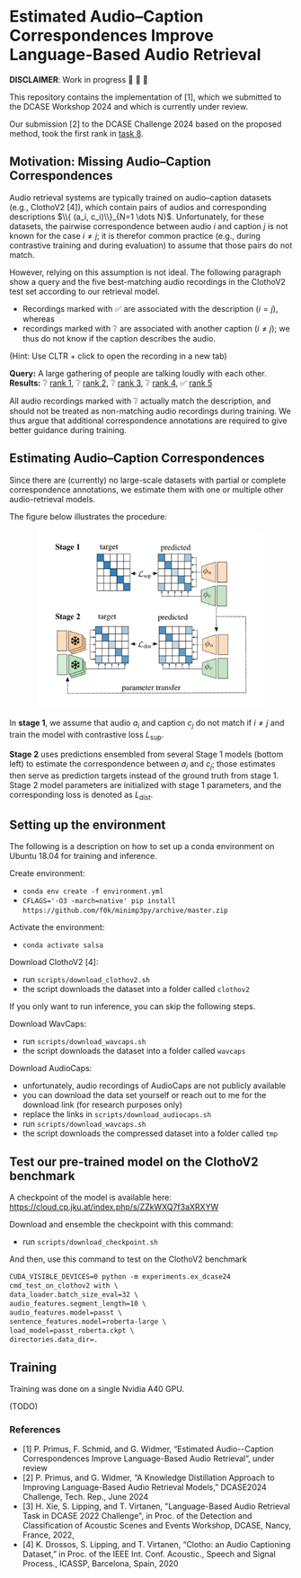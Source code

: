 # Estimated Audio–Caption Correspondences Improve Language-Based Audio Retrieval

**DISCLAIMER**: Work in progress :construction_worker: :hammer: :nut_and_bolt:

This repository contains the implementation of [1], which we submitted to the DCASE Workshop 2024 and which is currently under review.

Our submission [2] to the DCASE Challenge 2024 based on the proposed method, took the first rank in [task 8](https://dcase.community/challenge2024/task-language-based-audio-retrieval).

## Motivation: Missing Audio–Caption Correspondences

Audio retrieval systems are typically trained on audio–caption datasets (e.g., ClothoV2 [4]), which contain pairs of audios and corresponding descriptions $\\{ (a_i, c_i)\\}_{N=1 \dots N}$.
Unfortunately, for these datasets, the pairwise correspondence between audio $i$ and caption $j$ is not known for the case $i \neq j$; it is therefor common practice (e.g., during contrastive training and during evaluation) to assume that those pairs do not match.

However, relying on this assumption is not ideal. The following paragraph show a query and the five best-matching audio recordings in the ClothoV2 test set according to our retrieval model. 
- Recordings marked with :white_check_mark: are associated with the description ($i = j$), whereas 
- recordings marked with :grey_question: are associated with another caption ($i \neq j$); we thus do not know if the caption describes the audio.

(Hint: Use CLTR + click to open the recording in a new tab)

**Query:** A large gathering of people are talking loudly with each other. \
**Results:** :grey_question: <a href='https://freesound.org/people/ivolipa/sounds/344952' target='_blank'>rank 1</a>, :grey_question: <a href='https://freesound.org/people/cognito perceptu/sounds/57595' target='_blank'>rank 2</a>, :grey_question: <a href='https://freesound.org/people/dobroide/sounds/352819' target='_blank'>rank 3</a>, :grey_question: <a href='https://freesound.org/people/northern87/sounds/88530/' target='_blank'>rank 4</a>, :white_check_mark: <a href='https://freesound.org/people/HBSA/sounds/158513' target='_blank'>rank 5</a>

All audio recordings marked with :grey_question: actually match the description, and should not be treated as non-matching audio recordings during training.
We thus argue that additional correspondence annotations are required to give better guidance during training.

## Estimating Audio–Caption Correspondences

Since there are (currently) no large-scale datasets with partial or complete correspondence annotations, we estimate them with one or multiple other audio-retrieval models.  

The figure below illustrates the procedure:
<p align="center">
<img src="figure.png" alt="system illustration" width="400"/>
</p>

In **stage 1**, we assume that audio $a_i$ and caption $c_j$ do not match if $i \neq j$ and train the model with contrastive loss $L_{\textrm{sup}}$.

**Stage 2** uses predictions ensembled from several Stage 1 models (bottom left) to estimate the correspondence between $a_i$ and $c_j$; those estimates then serve as prediction targets instead of the ground truth from stage 1. 
Stage 2 model parameters are initialized with stage 1 parameters, and the corresponding loss is denoted as $L_{\mathrm{dist}}$.

## Setting up the environment

The following is a description on how to set up a conda environment on Ubuntu 18.04 for training and inference. 

Create environment:
- `conda env create -f environment.yml`
- `CFLAGS='-O3 -march=native' pip install https://github.com/f0k/minimp3py/archive/master.zip`

Activate the environment:
- `conda activate salsa`

Download ClothoV2 [4]:
- run `scripts/download_clothov2.sh`
- the script downloads the dataset into a folder called `clothov2`

If you only want to run inference, you can skip the following steps.

Download WavCaps:
- run `scripts/download_wavcaps.sh`
- the script downloads the dataset into a folder called `wavcaps`

Download AudioCaps:
- unfortunately, audio recordings of AudioCaps are not publicly available
- you can download the data set yourself or reach out to me for the download link (for research purposes only)
- replace the links in `scripts/download_audiocaps.sh`
- run `scripts/download_wavcaps.sh`
- the script downloads the compressed dataset into a folder called `tmp`


## Test our pre-trained model on the ClothoV2 benchmark

A checkpoint of the model is available here: 
https://cloud.cp.jku.at/index.php/s/ZZkWXQ7f3aXRXYW

Download and ensemble the checkpoint with this command:
- run `scripts/download_checkpoint.sh`

And then, use this command to test on the ClothoV2 benchmark
```
CUDA_VISIBLE_DEVICES=0 python -m experiments.ex_dcase24 cmd_test_on_clothov2 with \
data_loader.batch_size_eval=32 \
audio_features.segment_length=10 \
audio_features.model=passt \
sentence_features.model=roberta-large \
load_model=passt_roberta.ckpt \
directories.data_dir=.
```

## Training 
Training was done on a single Nvidia A40 GPU.

(TODO)

### References
- [1] P. Primus, F. Schmid, and G. Widmer, “Estimated Audio--Caption Correspondences Improve Language-Based Audio Retrieval”, under review
- [2] P. Primus, and G. Widmer, “A Knowledge Distillation Approach to Improving Language-Based Audio Retrieval Models,” DCASE2024 Challenge, Tech. Rep., June 2024
- [3] H. Xie, S. Lipping, and T. Virtanen, "Language-Based Audio Retrieval Task in DCASE 2022 Challenge", in Proc. of the Detection and Classification of Acoustic Scenes and Events Workshop, DCASE, Nancy, France, 2022,
- [4] K. Drossos, S. Lipping, and T. Virtanen, “Clotho: an Audio Captioning Dataset,” in Proc. of the IEEE Int. Conf. Acoustic., Speech and Signal Process., ICASSP, Barcelona, Spain, 2020

